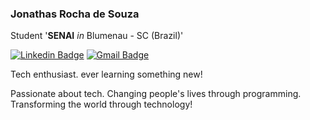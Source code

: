 ### Jonathas Rocha de Souza

Student '**SENAI** *in* Blumenau - SC (Brazil)'

[![Linkedin Badge](https://img.shields.io/badge/-jonathasrochadesouza-000000?style=flat-square&logo=Linkedin&logoColor=white&link=https://www.linkedin.com/in/fernando-graciano-767652174/)](https://www.linkedin.com/in/jonathasrochadesouza/) 
[![Gmail Badge](https://img.shields.io/badge/-jonathasrochadesouza@gmail.com-000000?style=flat-square&logo=Gmail&logoColor=white&link=mailto:jonathasrochadesouza@gmail.com)](mailto:jonathasrochadesouza@gmail.com)

Tech enthusiast. ever learning something new!

Passionate about tech. Changing people's lives through programming. Transforming the world through technology!
